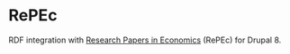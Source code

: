 # RePEc

RDF integration with [Research Papers in Economics](http://repec.org/) (RePEc) for Drupal 8.
